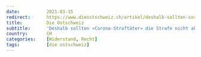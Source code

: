 ```yaml
---
date:          2021-03-15
redirect:      https://www.dieostschweiz.ch/artikel/deshalb-sollten-corona-straftaeter-die-strafe-nicht-akzeptieren-8kBoMD9
title:         Die Ostschweiz
subtitle:      'Deshalb sollten «Corona-Straftäter» die Strafe nicht akzeptieren'
country:       CH
categories:    [Widerstand, Recht]
tags:          [die ostschweiz]
---
```


